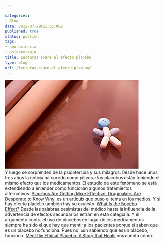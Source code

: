 ```yaml
---

categories:
- Blog
date: 2012-07-29T21:36:00Z
published: true
status: publish
tags:
- neurociencia
- psicoterapia
title: Lecturas sobre el efecto placebo
type: blog
url: /lecturas-sobre-el-efecto-placebo/
---
```


<div><span><a title="Pill Man by takgoti, on Flickr" href="http://www.flickr.com/photos/takgoti/412281285/"><img class="alignleft" alt="Pill Man" src="/img/412281285_cd867b1f84.jpg" width="432" height="289" /></a></span></div>
<span>Y luego se sorprenden de la psicoterapia y sus milagros.</span><span>
</span>
<span>Desde hace unos tres años la noticia ha corrido como pólvora: los placebos están teniendo el mismo efecto que los medicamentos. El estudio de este fenómeno se está extendiendo a entender cómo funcionan algunos tratamientos alternativos. <a href="http://www.wired.com/medtech/drugs/magazine/17-09/ff_placebo_effect?currentPage=all">Placebos Are Getting More Effective. Drugmakers Are Desperate to Know Why.</a> es un artículo que puso el tema en los medios.</span>
<span>Y si hay efecto placebo también hay su opuesto. <a href="http://blogs.smithsonianmag.com/science/2012/07/what-is-the-nocebo-effect/">What Is the Nocebo Effect?</a> Desde las palabras pesimistas del médico hasta la influencia de la advertencia de efectos secundarios entran en esta categoría.</span>
<span>Y el argumento contra el uso de placebos en lugar de los medicamentos siempre ha sido el que hay que mentir a los pacientes porque si saben que es un placebo no funciona. Pues no, aún sabiendo que es un placebo, funciona. <a href="http://blogs.plos.org/neurotribes/2010/12/22/meet-the-ethical-placebo-a-story-that-heals/">Meet the Ethical Placebo: A Story that Heals</a> nos cuenta cómo.</span>
<div></div>
&nbsp;
